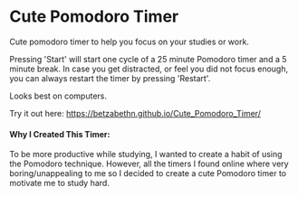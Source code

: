 # Cute Pomodoro Timer
Cute pomodoro timer to help you focus on your studies or work.

Pressing 'Start' will start one cycle of a 25 minute Pomodoro timer and a 5 minute break.
In case you get distracted, or feel you did not focus enough, you can always restart the timer by pressing 'Restart'.

Looks best on computers.

Try it out here: https://betzabethn.github.io/Cute_Pomodoro_Timer/

#### Why I Created This Timer:
To be more productive while studying, I wanted to create a habit of using the Pomodoro technique. However, all the timers I found online where very boring/unappealing to me so I decided to create a cute Pomodoro timer to motivate me to study hard.
